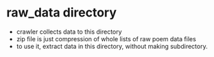 # raw_data directory

- crawler collects data to this directory
- zip file is just compression of whole lists of raw poem data files
- to use it, extract data in this directory, without making subdirectory.